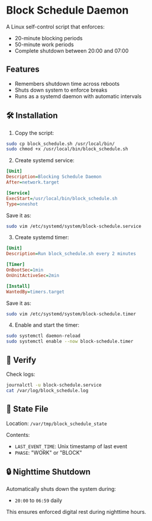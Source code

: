  
# Block Schedule Daemon

A Linux self-control script that enforces:
- 20-minute blocking periods
- 50-minute work periods
- Complete shutdown between 20:00 and 07:00

## Features

- Remembers shutdown time across reboots
- Shuts down system to enforce breaks
- Runs as a systemd daemon with automatic intervals

## 🛠️ Installation

1. Copy the script:

```bash
sudo cp block_schedule.sh /usr/local/bin/
sudo chmod +x /usr/local/bin/block_schedule.sh
```

2. Create systemd service:

```ini
[Unit]
Description=Blocking Schedule Daemon
After=network.target

[Service]
ExecStart=/usr/local/bin/block_schedule.sh
Type=oneshot
```

Save it as:

```bash
sudo vim /etc/systemd/system/block-schedule.service
```

3. Create systemd timer:

```ini
[Unit]
Description=Run block_schedule.sh every 2 minutes

[Timer]
OnBootSec=1min
OnUnitActiveSec=2min

[Install]
WantedBy=timers.target
```

Save it as:

```bash
sudo vim /etc/systemd/system/block-schedule.timer
```

4. Enable and start the timer:

```bash
sudo systemctl daemon-reload
sudo systemctl enable --now block-schedule.timer
```

## 🧪 Verify

Check logs:

```bash
journalctl -u block-schedule.service
cat /var/log/block_schedule.log
```

## 📁 State File

Location: `/var/tmp/block_schedule_state`

Contents:
- `LAST_EVENT_TIME`: Unix timestamp of last event
- `PHASE`: "WORK" or "BLOCK"

## 🔒 Nighttime Shutdown

Automatically shuts down the system during:

- `20:00` to `06:59` daily

This ensures enforced digital rest during nighttime hours.
